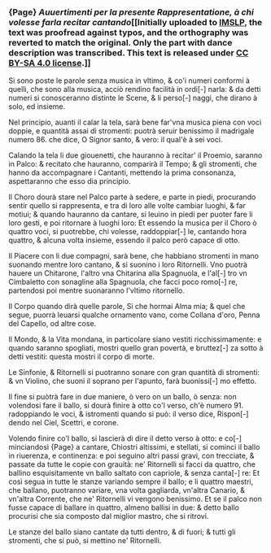 ### {Page} _Auuertimenti per la presente Rappresentatione, à chi volesse farla recitar cantando_[[Initially uploaded to [IMSLP](https://imslp.org/wiki/Rappresentatione_di_Anima_e_di_Corpo_(Cavalieri,_Emilio_de')), the text was proofread against typos, and the orthography was reverted to match the original. Only the part with dance description was transcribed. This text is released under [CC BY-SA 4.0 license](https://creativecommons.org/licenses/by-sa/4.0/).]]

Si sono poste le parole senza musica in vltimo, & co'i numeri conformi
à quelli, che sono alla musica, acciò rendino facilità in ordi[-]
narla: & da detti numeri si conosceranno distinte le Scene, & li perso[-]
naggi, che dirano à solo, ed insieme.

Nel principio, auanti il calar la tela, sarà bene far'vna musica piena
con voci doppie, e quantità assai di stromenti: puotrà seruir benissimo il
madrigale numero 86. che dice, O Signor santo, & vero: il qual'è
à sei voci.

Calando la tela li due giouenetti, che hauranno à recitar' il Proemio,
saranno in Palco: & recitato che hauranno, comparirà il Tempo;
& gli stromenti, che hanno da accompagnare i Cantanti, mettendo la
prima consonanza, aspettaranno che esso dia principio.

Il Choro dourà stare nel Palco parte à sedere, e parte in piedi, procurando
sentir quello si rappresenta, e tra di loro alle volte cambiar
luoghi, & far motiui; & quando hauranno da cantare, si leuino in piedi
per puoter fare li loro gesti, e poi ritornare à luoghi loro: Et essendo la
musica per il Choro ò quattro voci, si puotrebbe, chi volesse, raddoppiar[-]
le, cantando hora quattro, & alcuna volta insieme, essendo il palco però
capace di otto.

Il Piacere con li due compagni, sarà bene, che habbiano stromenti in
mano suonando mentre loro cantano, & si suonino i loro Ritornelli. Vno
puotrà hauere un Chitarone, l'altro vna Chitarina alla Spagnuola, e l'al[-]
tro vn Cimbaletto con sonagline alla Spagnuola, che facci poco romo[-]
re, partendosi poi mentre suonaranno l'vltimo ritornello.

Il Corpo quando dirà quelle parole, Si che hormai Alma mia; & quel
che segue, puorrà leuarsi qualche ornamento vano, come Collana d'oro,
Penna del Capello, od altre cose.

Il Mondo, & la Vita mondana, in particolare siano vestiti ricchissimamente:
e quando saranno spogliati, mostri quello gran povertà, e bruttez[-]
za sotto à detti vestiti: questa mostri il corpo di morte.

Le Sinfonie, & Ritornelli si puotranno sonare con gran quantità di
stromenti: & vn Violino, che suoni il soprano per l'apunto, farà buonissi[-]
mo effetto.

Il fine si puòtrà fare in due maniere, ò vero on un ballo, ò senza: non
volendosi fare il ballo, si dourà finire à otto co'l verso, ch'è numero 91.
radoppiando le voci, & istromenti quando si può: il verso dice, Rispon[-]
dendo nel Ciel, Scettri, e corone.

Volendo finire co'l ballo, si lascierà di dire il detto verso à otto: e co[-]
minciandosi {Page} a cantare, Chiostri altissimi, e stellati, si cominci il ballo in
riuerenza, e continenza: e poi seguino altri passi gravi, con trecciate, &
passate da tutte le copie con grauità: ne' Ritornelli si facci da quattro,
che ballino esquisitamente vn ballo saltato con capriole, & senza canta[-]
re: Et così segua in tutte le stanze variando sempre il ballo; e li quattro
maestri, che ballano, puotranno variare, vna volta gagliarda, vn'altra Canario,
& vn'altra Corrente, che ne' Ritornelli vi vengono benissimo.
Et se il palco non fusse capace di ballare in quattro, almeno ballisi in due:
& detto ballo procurisi che sia composto dal miglior mastro, che si
ritrovi.

Le stanze del ballo siano cantate da tutti dentro, & di fuori; & tutti gli
stromenti, che si può, si mettino ne' Ritornelli.

